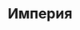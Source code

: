--- 
title: "Империя" 
site: "http://www.imperiya.moy.su" 
town: "Феодосия" 
tel: ["+38 (099) 012 - 96 - 59, +380 (6562) 3-02-22, +380 (66) 044-13-70"] 
address: "Россия, Республика Крым, г. Феодосия, ул. Базарная, 5" 
mail: "imperiya@i.ua" 
--- 